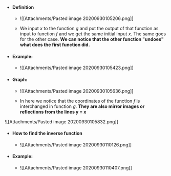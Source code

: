 - #### Definition
	- ![[Attachments/Pasted image 20200930105206.png]]

	- We input *x* to the function *g* and put the output of that function as input to function *f* and we get the same initial input *x*. The same goes for the other case. **We can notice that the other function "undoes"  what does the first function did.**

- #### Example:
	- ![[Attachments/Pasted image 20200930105423.png]]

- #### Graph:
	- ![[Attachments/Pasted image 20200930105636.png]]

	- In here we notice that the coordinates of the function *f* is interchanged in function *g*. **They are also mirror images or reflections from the lines y = x**

 ![[Attachments/Pasted image 20200930105832.png]]

- #### How to find the inverse function
	- ![[Attachments/Pasted image 20200930110126.png]]

- #### Example:
	- ![[Attachments/Pasted image 20200930110407.png]]